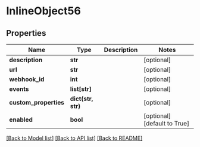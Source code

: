# InlineObject56

## Properties
Name | Type | Description | Notes
------------ | ------------- | ------------- | -------------
**description** | **str** |  | [optional] 
**url** | **str** |  | [optional] 
**webhook_id** | **int** |  | [optional] 
**events** | **list[str]** |  | [optional] 
**custom_properties** | **dict(str, str)** |  | [optional] 
**enabled** | **bool** |  | [optional] [default to True]

[[Back to Model list]](../README.md#documentation-for-models) [[Back to API list]](../README.md#documentation-for-api-endpoints) [[Back to README]](../README.md)


